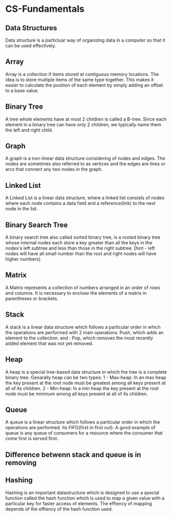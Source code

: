 # CS-Fundamentals
## Data Structures
Data structure is a particluar way of organizing data in a computer so that it can be used effectively.


## Array
Array is a collection if items stored at contiguous memory locations. The idea is to store multiple items of the same type together. This makes it easier to calculate the position of each element by simply adding an offset to a base value.

## Binary Tree
A tree whole elements have at most 2 children is called a B-tree. Since each element in a binary tree can have only 2 children, we typically name them the left and right child.

## Graph
A graph is a non-linear data structure considering of nodes and edges. The nodes are sometimes also referred to as vertices and the edges are lines or arcs that connect any two nodes in the graph.

## Linked List
A Linked List is a linear data structure, where a linked list consists of nodes where each node contains a data field and a reference(link) to the next node in the list.

## Binary Search Tree
A binary search tree also called sorted binary tree, is a rooted binary tree whose internal nodes each store a key greater than all the keys in the nodes's left subtree and less than those in the right subtree. [hint - left nodes will have all small number than the root and right nodes will have higher numbers]

## Matrix
A Matrix represents a collection of numbers arranged in an order of rows and columns. It is necessary to enclose the elements of a matrix in parentheses or brackets.

## Stack
A stack is a linear data structure which follows a particular order in which the operations are performed with 2 main operations: Push, which adds an element to the collection. and : Pop, which removes the most recently added element that was not yet removed.

## Heap
A heap is a special tree-based data structure in which the tree is a complete binary tree. Genarally heap can be two types:
 1 - Max-heap: In an max heap the key present at the root node must be greatest among all keys present at all of its children.
 2 - Min-heap: In a min heap the key present at the root node must be minimum among all keys present at all of its children.

## Queue
A queue is a linear structure which follows a particular order in which the operations are performed. Its FIFO(first in first out). A good example of queue is any queue of consumers for a resource where the consumer that come first is served first.

## Difference betwenn stack and queue  is in removing

## Hashing
Hashing is an important datastructure which is designed to use a special function called the hash function which is used to map a given value with a particular key for faster access of elements. The effiency of mapping depends of the effiency of the hash function used.

